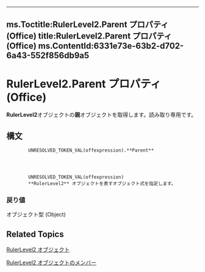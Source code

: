 

---
ms.Toctitle:RulerLevel2.Parent プロパティ (Office)
title:RulerLevel2.Parent プロパティ (Office)
ms.ContentId:6331e73e-63b2-d702-6a43-552f856db9a5
---
# RulerLevel2.Parent プロパティ (Office)




**RulerLevel2**オブジェクトの**親**オブジェクトを取得します。読み取り専用です。

## 構文

            UNRESOLVED_TOKEN_VAL(offexpression).**Parent**




            UNRESOLVED_TOKEN_VAL(offexpression)
            **RulerLevel2** オブジェクトを表すオブジェクト式を指定します。

### 戻り値
オブジェクト型 (Object)





## Related Topics

[RulerLevel2 オブジェクト](f1660a26-5990-9524-33f0-a2e3410160f3.md)

[RulerLevel2 オブジェクトのメンバー](e70ec0f0-2e89-927d-6eea-27bb4b8f5e6f.md)




